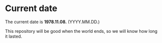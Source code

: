 # Current date

The current date is **1978.11.08.** (YYYY.MM.DD.)

This repository will be good when the world ends, so we will know how long it lasted.